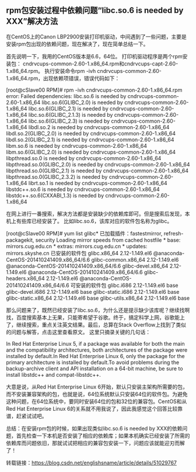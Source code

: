 ## rpm包安装过程中依赖问题“libc.so.6 is needed by XXX”解决方法

在CentOS上的Canon LBP2900安装打印机驱动，中间遇到了一些问题，主要是安装rpm包出现的依赖问题，现在解决了，现在简单总结一下。

首先说明一下，我用的CentOS版本是6.6，64位。
打印机驱动程序是两个rpm安装包：
cndrvcups-common-2.60-1.x86_64.rpm和cndrvcups-capt-2.60-1.x86_64.rpm。
执行安装命令rpm -ivh cndrvcups-common-2.60-1.x86_64.rpm，出现依赖项错误，错误代码如下：

[root@cSlave00 RPM]# rpm -ivh cndrvcups-common-2.60-1.x86_64.rpm
error: Failed dependencies:
libc.so.6 is needed by cndrvcups-common-2.60-1.x86_64
libc.so.6(GLIBC_2.0) is needed by cndrvcups-common-2.60-1.x86_64
libc.so.6(GLIBC_2.1) is needed by cndrvcups-common-2.60-1.x86_64
libc.so.6(GLIBC_2.1.3) is needed by cndrvcups-common-2.60-1.x86_64
libc.so.6(GLIBC_2.3) is needed by cndrvcups-common-2.60-1.x86_64
libdl.so.2 is needed by cndrvcups-common-2.60-1.x86_64
libdl.so.2(GLIBC_2.0) is needed by cndrvcups-common-2.60-1.x86_64
libdl.so.2(GLIBC_2.1) is needed by cndrvcups-common-2.60-1.x86_64
libm.so.6 is needed by cndrvcups-common-2.60-1.x86_64
libm.so.6(GLIBC_2.0) is needed by cndrvcups-common-2.60-1.x86_64
libpthread.so.0 is needed by cndrvcups-common-2.60-1.x86_64
libpthread.so.0(GLIBC_2.0) is needed by cndrvcups-common-2.60-1.x86_64
libpthread.so.0(GLIBC_2.1) is needed by cndrvcups-common-2.60-1.x86_64
libpthread.so.0(GLIBC_2.3.2) is needed by cndrvcups-common-2.60-1.x86_64
librt.so.1 is needed by cndrvcups-common-2.60-1.x86_64
libstdc++.so.6 is needed by cndrvcups-common-2.60-1.x86_64
libstdc++.so.6(CXXABI_1.3) is needed by cndrvcups-common-2.60-1.x86_64

在网上进行一番搜索，解决方法都是安装缺少的依赖库即可。但是搜索后发现，本机上有些库已经安装了。
比如libc.so.6，该库对应的软件包名称为glibc。

[root@cSlave00 RPM]# yum list glibc*
已加载插件：fastestmirror, refresh-packagekit, security
Loading mirror speeds from cached hostfile
\* base: mirrors.cug.edu.cn
\* extras: mirrors.cug.edu.cn
\* updates: mirrors.skyshe.cn
已安装的软件包 glibc.x86_64 2.12-1.149.el6
@anaconda-CentOS-201410241409.x86_64/6.6
glibc-common.x86_64 2.12-1.149.el6
@anaconda-CentOS-201410241409.x86_64/6.6
glibc-devel.x86_64 2.12-1.149.el6
@anaconda-CentOS-201410241409.x86_64/6.6
glibc-headers.x86_64 2.12-1.149.el6
@anaconda-CentOS-201410241409.x86_64/6.6
可安装的软件包
glibc.i686 2.12-1.149.el6 base
glibc-devel.i686 2.12-1.149.el6 base
glibc-static.i686 2.12-1.149.el6 base
glibc-static.x86_64 2.12-1.149.el6 base
glibc-utils.x86_64 2.12-1.149.el6 base

那么问题来了，既然已经安装了libc.so.6，为什么还是提示缺少该库呢？继续找啊找，百度搜索基本上无果，只能寄希望于谷歌。终于，搞定科学上网，谷歌能上了，继续搜索，重点关注英文结果。最后，总算在Stack
 Overflow上找到了类似的问题与解答，点击这里查看原文。
这里只摘录关键的几句话：

In Red Hat Enterprise Linux 5, if a package was available for both the main and the compatibility architectures, both architectures of the package were installed by default.In Red Hat Enterprise Linux 6, only the package for the primary architecture is installed by default.To avoid problems during the backup-archive client and API installation on a 64-bit machine, be sure to install libstdc++ and compat-libstdc++.

大意是说，从Red Hat Enterprise Linux 6开始，默认只安装主架构所需要的包，而不安装兼容架构的包，也就是说，64位系统默认只安装64位的软件包。为避免这种问题，在64位系统中，要同时安装64位的包和32位的兼容包。CentOS和从Red Hat Enterprise Linux 6的关系就不用我说了，因此我感觉这个回答比较靠谱，赶紧试试吧。

总结：在安装rpm包的时候，如果出现类似libc.so.6 is needed by XXX的依赖问题，首先检查一下本机是否安装了相应的依赖库；如果本机确实已经安装了所需的依赖库而问题依旧，那就试试把相应的兼容包安装一下，问题应该就能迎刃而解了！

转载链接：https://blog.csdn.net/englishsname/article/details/51029767